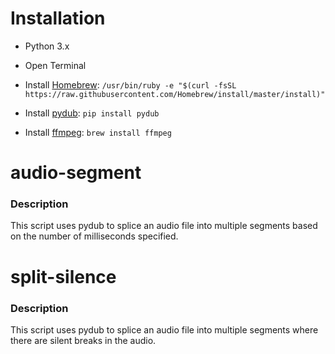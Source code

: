 # Installation
* Python 3.x

* Open Terminal

* Install [Homebrew](https://brew.sh/ "Homebrew"): `/usr/bin/ruby -e "$(curl -fsSL https://raw.githubusercontent.com/Homebrew/install/master/install)"`

* Install [pydub](https://github.com/jiaaro/pydub/ "jiaaro - pydub | Github"): `pip install pydub`

* Install [ffmpeg](https://ffmpeg.org/ffmpeg.html "ffmpeg"): `brew install ffmpeg`


# audio-segment

### Description

This script uses pydub to splice an audio file into multiple segments based on the number of milliseconds specified.


# split-silence

### Description

This script uses pydub to splice an audio file into multiple segments where there are silent breaks in the audio.
